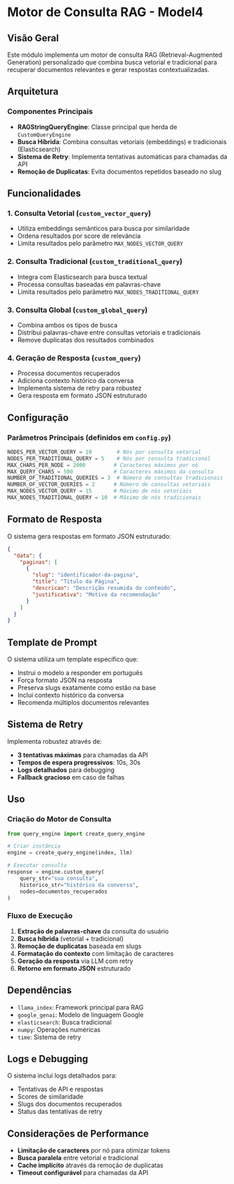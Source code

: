# Motor de Consulta RAG - Model4

## Visão Geral

Este módulo implementa um motor de consulta RAG (Retrieval-Augmented Generation) personalizado que combina busca vetorial e tradicional para recuperar documentos relevantes e gerar respostas contextualizadas.

## Arquitetura

### Componentes Principais

- **RAGStringQueryEngine**: Classe principal que herda de `CustomQueryEngine`
- **Busca Híbrida**: Combina consultas vetoriais (embeddings) e tradicionais (Elasticsearch)
- **Sistema de Retry**: Implementa tentativas automáticas para chamadas da API
- **Remoção de Duplicatas**: Evita documentos repetidos baseado no slug

## Funcionalidades

### 1. Consulta Vetorial (`custom_vector_query`)
- Utiliza embeddings semânticos para busca por similaridade
- Ordena resultados por score de relevância
- Limita resultados pelo parâmetro `MAX_NODES_VECTOR_QUERY`

### 2. Consulta Tradicional (`custom_traditional_query`)
- Integra com Elasticsearch para busca textual
- Processa consultas baseadas em palavras-chave
- Limita resultados pelo parâmetro `MAX_NODES_TRADITIONAL_QUERY`

### 3. Consulta Global (`custom_global_query`)
- Combina ambos os tipos de busca
- Distribui palavras-chave entre consultas vetoriais e tradicionais
- Remove duplicatas dos resultados combinados

### 4. Geração de Resposta (`custom_query`)
- Processa documentos recuperados
- Adiciona contexto histórico da conversa
- Implementa sistema de retry para robustez
- Gera resposta em formato JSON estruturado

## Configuração

### Parâmetros Principais (definidos em `config.py`)

```python
NODES_PER_VECTOR_QUERY = 10        # Nós por consulta vetorial
NODES_PER_TRADITIONAL_QUERY = 5    # Nós por consulta tradicional
MAX_CHARS_PER_NODE = 2000         # Caracteres máximos por nó
MAX_QUERY_CHARS = 500             # Caracteres máximos da consulta
NUMBER_OF_TRADITIONAL_QUERIES = 3  # Número de consultas tradicionais
NUMBER_OF_VECTOR_QUERIES = 2      # Número de consultas vetoriais
MAX_NODES_VECTOR_QUERY = 15       # Máximo de nós vetoriais
MAX_NODES_TRADITIONAL_QUERY = 10  # Máximo de nós tradicionais
```

## Formato de Resposta

O sistema gera respostas em formato JSON estruturado:

```json
{
  "data": {
    "paginas": [
      {
        "slug": "identificador-da-pagina",
        "title": "Título da Página",
        "descricao": "Descrição resumida do conteúdo",
        "justificativa": "Motivo da recomendação"
      }
    ]
  }
}
```

## Template de Prompt

O sistema utiliza um template específico que:
- Instrui o modelo a responder em português
- Força formato JSON na resposta
- Preserva slugs exatamente como estão na base
- Inclui contexto histórico da conversa
- Recomenda múltiplos documentos relevantes

## Sistema de Retry

Implementa robustez através de:
- **3 tentativas máximas** para chamadas da API
- **Tempos de espera progressivos**: 10s, 30s
- **Logs detalhados** para debugging
- **Fallback gracioso** em caso de falhas

## Uso

### Criação do Motor de Consulta

```python
from query_engine import create_query_engine

# Criar instância
engine = create_query_engine(index, llm)

# Executar consulta
response = engine.custom_query(
    query_str="sua consulta",
    historico_str="histórico da conversa",
    nodes=documentos_recuperados
)
```

### Fluxo de Execução

1. **Extração de palavras-chave** da consulta do usuário
2. **Busca híbrida** (vetorial + tradicional)
3. **Remoção de duplicatas** baseada em slugs
4. **Formatação do contexto** com limitação de caracteres
5. **Geração da resposta** via LLM com retry
6. **Retorno em formato JSON** estruturado

## Dependências

- `llama_index`: Framework principal para RAG
- `google_genai`: Modelo de linguagem Google
- `elasticsearch`: Busca tradicional
- `numpy`: Operações numéricas
- `time`: Sistema de retry

## Logs e Debugging

O sistema inclui logs detalhados para:
- Tentativas de API e respostas
- Scores de similaridade
- Slugs dos documentos recuperados
- Status das tentativas de retry

## Considerações de Performance

- **Limitação de caracteres** por nó para otimizar tokens
- **Busca paralela** entre vetorial e tradicional
- **Cache implícito** através da remoção de duplicatas
- **Timeout configurável** para chamadas da API